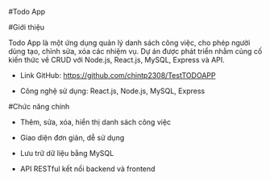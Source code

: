 #Todo App

#Giới thiệu

Todo App là một ứng dụng quản lý danh sách công việc, cho phép người dùng tạo, chỉnh sửa, xóa các nhiệm vụ. Dự án được phát triển nhằm củng cố kiến thức về CRUD với Node.js, React.js, MySQL, Express và API.

- Link GitHub: https://github.com/chintp2308/TestTODOAPP

- Công nghệ sử dụng: React.js, Node.js, MySQL, Express

#Chức năng chính

- Thêm, sửa, xóa, hiển thị danh sách công việc

- Giao diện đơn giản, dễ sử dụng

- Lưu trữ dữ liệu bằng MySQL

- API RESTful kết nối backend và frontend

